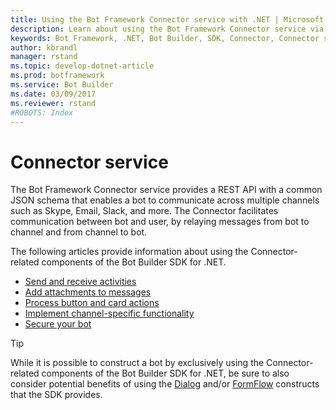 ```yaml
---
title: Using the Bot Framework Connector service with .NET | Microsoft Docs
description: Learn about using the Bot Framework Connector service via the Bot Builder SDK for .NET.
keywords: Bot Framework, .NET, Bot Builder, SDK, Connector, Connector service
author: kbrandl
manager: rstand
ms.topic: develop-dotnet-article
ms.prod: botframework
ms.service: Bot Builder
ms.date: 03/09/2017
ms.reviewer: rstand
#ROBOTS: Index
---
```


# Connector service

The Bot Framework Connector service provides a REST API with a common JSON schema 
that enables a bot to communicate across multiple channels such as Skype, Email, Slack, and more. 
The Connector facilitates communication between bot and user, 
by relaying messages from bot to channel and from channel to bot. 

The following articles provide information about using the Connector-related components of the Bot Builder SDK for .NET. 

- [Send and receive activities](bot-framework-dotnet-send-and-receive.md)
- [Add attachments to messages](bot-framework-dotnet-add-attachments.md)
- [Process button and card actions](bot-framework-dotnet-cardactions.md)
- [Implement channel-specific functionality](bot-framework-dotnet-channeldata.md)
- [Secure your bot](bot-framework-dotnet-security.md)

> [!TIP]
> While it is possible to construct a bot by exclusively using the Connector-related components of 
> the Bot Builder SDK for .NET, be sure to also consider potential benefits of using the 
> [Dialog](bot-framework-dotnet-dialogs.md) and/or [FormFlow](bot-framework-dotnet-formflow.md) constructs 
> that the SDK provides.
